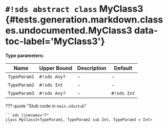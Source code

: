 # `#!sds abstract class` MyClass3 {#tests.generation.markdown.classes.undocumented.MyClass3 data-toc-label='MyClass3'}

**Type parameters:**

| Name | Upper Bound | Description | Default |
|------|-------------|-------------|---------|
| `TypeParam1` | `#!sds Any?` | - | - |
| `TypeParam2` | `#!sds Int` | - | - |
| `TypeParam3` | `#!sds Any?` | - | `#!sds Int` |

??? quote "Stub code in `main.sdsstub`"

    ```sds linenums="7"
    class MyClass3<TypeParam1, TypeParam2 sub Int, TypeParam3 = Int>
    ```
